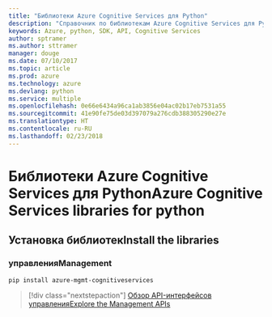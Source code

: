 ```yaml
---
title: "Библиотеки Azure Cognitive Services для Python"
description: "Справочник по библиотекам Azure Cognitive Services для Python"
keywords: Azure, python, SDK, API, Cognitive Services
author: sptramer
ms.author: sttramer
manager: douge
ms.date: 07/10/2017
ms.topic: article
ms.prod: azure
ms.technology: azure
ms.devlang: python
ms.service: multiple
ms.openlocfilehash: 0e66e6434a96ca1ab3856e04ac02b17eb7531a55
ms.sourcegitcommit: 41e90fe75de03d397079a276cdb388305290e27e
ms.translationtype: HT
ms.contentlocale: ru-RU
ms.lasthandoff: 02/23/2018
---
```

# <a name="azure-cognitive-services-libraries-for-python"></a><span data-ttu-id="e6291-104">Библиотеки Azure Cognitive Services для Python</span><span class="sxs-lookup"><span data-stu-id="e6291-104">Azure Cognitive Services libraries for python</span></span>

## <a name="install-the-libraries"></a><span data-ttu-id="e6291-105">Установка библиотек</span><span class="sxs-lookup"><span data-stu-id="e6291-105">Install the libraries</span></span>


### <a name="management"></a><span data-ttu-id="e6291-106">управления</span><span class="sxs-lookup"><span data-stu-id="e6291-106">Management</span></span>

```bash
pip install azure-mgmt-cognitiveservices
```
> [!div class="nextstepaction"]
> [<span data-ttu-id="e6291-107">Обзор API-интерфейсов управления</span><span class="sxs-lookup"><span data-stu-id="e6291-107">Explore the Management APIs</span></span>](/python/api/overview/azure/cognitiveservices/management)